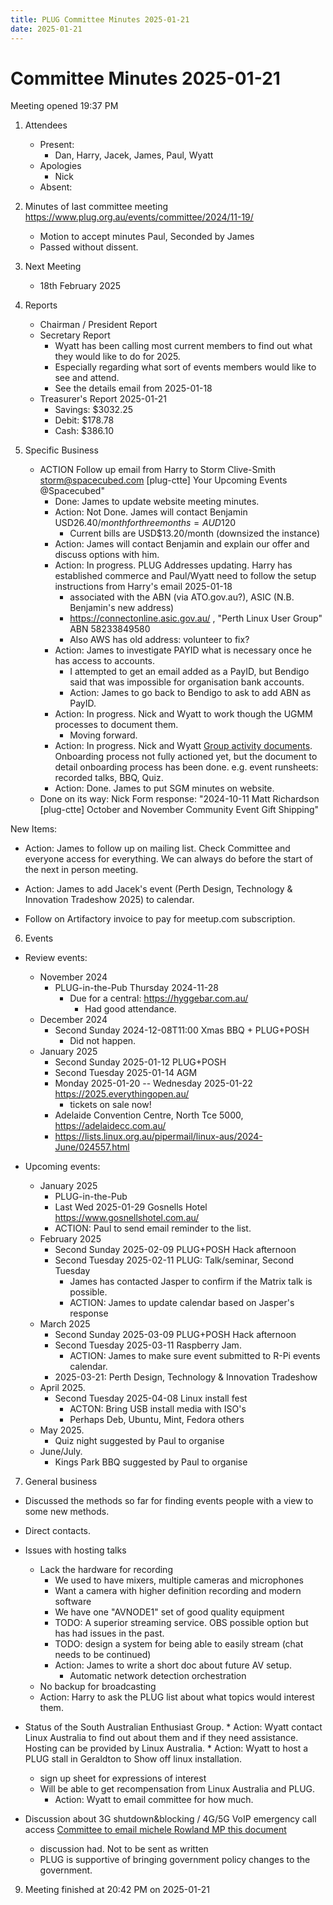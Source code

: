 ```yaml
---
title: PLUG Committee Minutes 2025-01-21
date: 2025-01-21
---
```


# Committee Minutes 2025-01-21

Meeting opened 19:37 PM

1. Attendees
    * Present:
       - Dan, Harry, Jacek, James, Paul, Wyatt
    * Apologies
       - Nick
    * Absent:
       
2. Minutes of last committee meeting
https://www.plug.org.au/events/committee/2024/11-19/
    * Motion to accept minutes Paul, Seconded by James
    * Passed without dissent.
    
3. Next Meeting
    * 18th February 2025

4. Reports
    - Chairman / President Report
    - Secretary Report
        - Wyatt has been calling most current members to find out what they would like to do for 2025.
        - Especially regarding what sort of events members would like to see and attend.
        - See the details email from 2025-01-18
    - Treasurer's Report 2025-01-21
      - Savings: $3032.25
      - Debit: $178.78
      - Cash: $386.10

5. Specific Business
    - ACTION Follow up email from Harry to Storm Clive-Smith <storm@spacecubed.com> [plug-ctte] Your Upcoming Events
 @Spacecubed"
        * Done: James to update website meeting minutes.
        * Action: Not Done. James will contact Benjamin USD$26.40/month for three months = AUD$120
          * Current bills are USD$13.20/month (downsized the instance)
        * Action: James will contact Benjamin and explain our offer and discuss options with him.
        * Action: In progress. PLUG Addresses updating. Harry has established commerce and Paul/Wyatt need to follow the setup instructions from Harry's email 2025-01-18
          * associated with the ABN (via ATO.gov.au?), ASIC (N.B. Benjamin's new address)
          * https://connectonline.asic.gov.au/ , "Perth Linux User Group" ABN 58233849580
          * Also AWS has old address: volunteer to fix?
        * Action: James to investigate PAYID what is necessary once he has access to accounts.
            * I attempted to get an email added as a PayID, but Bendigo said that was impossible for organisation bank accounts.
            * Action: James to go back to Bendigo to ask to add ABN as PayID.
        * Action: In progress. Nick and Wyatt to work though the UGMM processes to document them.
            * Moving forward.
        * Action: In progress. Nick and Wyatt [Group activity documents](https://hackmd.io/@plug/r1mD75lWkl/edit). Onboarding process not fully actioned yet, but the document to detail onboarding process has been done. e.g. event runsheets: recorded talks, BBQ, Quiz.
        * Action: Done. James to put SGM minutes on website.
    - Done on its way: Nick Form response: "2024-10-11 Matt Richardson [plug-ctte] October and November Community Event Gift Shipping"
    
New Items:
  * Action: James to follow up on mailing list. Check Committee and everyone access for everything.
  We can always do before the start of the next in person meeting.
  * Action: James to add Jacek's event (Perth Design, Technology & Innovation Tradeshow 2025) to calendar.

* Follow on Artifactory invoice to pay for meetup.com subscription.

6. Events
  * Review events:
    * November 2024
      * PLUG-in-the-Pub Thursday 2024-11-28
        * Due for a central: https://hyggebar.com.au/
            * Had good attendance.
    * December 2024
      * Second Sunday 2024-12-08T11:00 Xmas BBQ + PLUG+POSH
        * Did not happen.
    * January 2025
      * Second Sunday 2025-01-12 PLUG+POSH
      * Second Tuesday 2025-01-14 AGM
      * Monday 2025-01-20 -- Wednesday 2025-01-22 https://2025.everythingopen.au/
        * tickets on sale now!
      * Adelaide Convention Centre, North Tce 5000, https://adelaidecc.com.au/
      * https://lists.linux.org.au/pipermail/linux-aus/2024-June/024557.html

  * Upcoming events:
    * January 2025
      * PLUG-in-the-Pub
      * Last Wed 2025-01-29 Gosnells Hotel https://www.gosnellshotel.com.au/
      * ACTION: Paul to send email reminder to the list.
    * February 2025
      * Second Sunday 2025-02-09 PLUG+POSH Hack afternoon
      * Second Tuesday 2025-02-11 PLUG: Talk/seminar, Second Tuesday
        * James has contacted Jasper to confirm if the Matrix talk is possible.
        * ACTION: James to update calendar based on Jasper's response
    * March 2025
      * Second Sunday 2025-03-09 PLUG+POSH Hack afternoon
      * Second Tuesday 2025-03-11 Raspberry Jam.
          * ACTION: James to make sure event submitted to R-Pi events calendar.
      * 2025-03-21: Perth Design, Technology & Innovation Tradeshow
    * April 2025.
      * Second Tuesday 2025-04-08 Linux install fest
          * ACTON: Bring USB install media with ISO's
          * Perhaps Deb, Ubuntu, Mint, Fedora others
    * May 2025.
      * Quiz night suggested by Paul to organise
    * June/July.
      * Kings Park BBQ suggested by Paul to organise

7. General business
  * Discussed the methods so far for finding events people with a view to some new methods.
  * Direct contacts.
  * Issues with hosting talks
     * Lack the hardware for recording
       * We used to have mixers, multiple cameras and microphones
       * Want a camera with higher definition recording and modern software
       * We have one "AVNODE1" set of good quality equipment
       * TODO: A superior streaming service. OBS possible option but has had issues in the past.
       * TODO: design a system for being able to easily stream (chat needs to be continued)  
       * Action: James to write a short doc about future AV setup.
         * Automatic network detection orchestration
     * No backup for broadcasting
     * Action: Harry to ask the PLUG list about what topics would interest them.

* Status of the South Australian Enthusiast Group. 
        * Action: Wyatt contact Linux Australia to find out about them and if they need assistance. Hosting can be provided by Linux Australia.
        * Action: Wyatt to host a PLUG stall in Geraldton to Show off linux installation.
    - sign up sheet for expressions of interest
    - Will be able to get recompensation from Linux Australia and PLUG.
        * Action: Wyatt to email committee for how much.

* Discussion about 3G shutdown&blocking / 4G/5G VoIP emergency call access [Committee to email michele Rowland MP this document](https://hackmd.io/@loomhigh/HJ2Bu-jZyl)
  * discussion had. Not to be sent as written
  * PLUG is supportive of bringing government policy changes to the government.

9. Meeting finished at 20:42 PM on 2025-01-21
